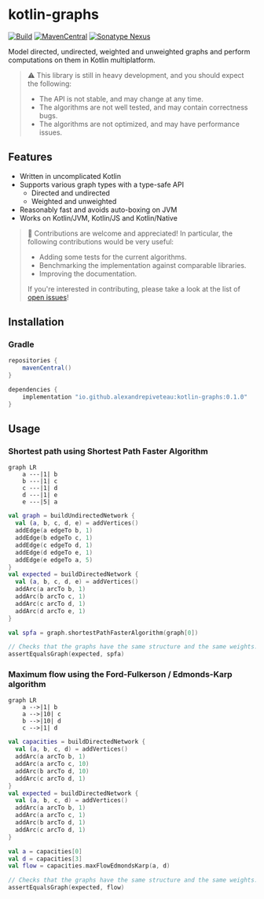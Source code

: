 # kotlin-graphs

[![Build](https://github.com/alexandrepiveteau/kotlin-graphs/actions/workflows/build.yml/badge.svg)](https://github.com/alexandrepiveteau/kotlin-graphs/actions/workflows/build.yml)
[![MavenCentral](https://img.shields.io/maven-central/v/io.github.alexandrepiveteau/kotlin-graphs)](https://search.maven.org/search?q=io.github.alexandrepiveteau.kotlin-graphs)
[![Sonatype Nexus](https://img.shields.io/nexus/s/https/s01.oss.sonatype.org/io.github.alexandrepiveteau/kotlin-graphs.svg)](#installation)

Model directed, undirected, weighted and unweighted graphs and perform
computations on them in Kotlin multiplatform.

> :warning: This library is still in heavy development, and you should expect
> the following:
>
> + The API is not stable, and may change at any time.
> + The algorithms are not well tested, and may contain correctness bugs.
> + The algorithms are not optimized, and may have performance issues.

## Features

+ Written in uncomplicated Kotlin
+ Supports various graph types with a type-safe API
    - Directed and undirected
    - Weighted and unweighted
+ Reasonably fast and avoids auto-boxing on JVM
+ Works on Kotlin/JVM, Kotlin/JS and Kotlin/Native

> :unicorn: Contributions are welcome and appreciated! In particular, the
> following contributions would be very useful:
>
> + Adding some tests for the current algorithms.
> + Benchmarking the implementation against comparable libraries.
> + Improving the documentation.
>
> If you're interested in contributing, please take a look at the list of
> [open issues](https://github.com/alexandrepiveteau/kotlin-graphs/issues)!

## Installation

### Gradle

```groovy
repositories {
    mavenCentral()
}

dependencies {
    implementation "io.github.alexandrepiveteau:kotlin-graphs:0.1.0"
}

```

## Usage

### Shortest path using Shortest Path Faster Algorithm

```mermaid
graph LR
    a ---|1| b
    b ---|1| c
    c ---|1| d
    d ---|1| e
    e ---|5| a
```

```kotlin
val graph = buildUndirectedNetwork {
  val (a, b, c, d, e) = addVertices()
  addEdge(a edgeTo b, 1)
  addEdge(b edgeTo c, 1)
  addEdge(c edgeTo d, 1)
  addEdge(d edgeTo e, 1)
  addEdge(e edgeTo a, 5)
}
val expected = buildDirectedNetwork {
  val (a, b, c, d, e) = addVertices()
  addArc(a arcTo b, 1)
  addArc(b arcTo c, 1)
  addArc(c arcTo d, 1)
  addArc(d arcTo e, 1)
}

val spfa = graph.shortestPathFasterAlgorithm(graph[0])

// Checks that the graphs have the same structure and the same weights.
assertEqualsGraph(expected, spfa)

```

### Maximum flow using the Ford-Fulkerson / Edmonds-Karp algorithm

```mermaid
graph LR
    a -->|1| b
    a -->|10| c
    b -->|10| d
    c -->|1| d
```

```kotlin
val capacities = buildDirectedNetwork {
  val (a, b, c, d) = addVertices()
  addArc(a arcTo b, 1)
  addArc(a arcTo c, 10)
  addArc(b arcTo d, 10)
  addArc(c arcTo d, 1)
}
val expected = buildDirectedNetwork {
  val (a, b, c, d) = addVertices()
  addArc(a arcTo b, 1)
  addArc(a arcTo c, 1)
  addArc(b arcTo d, 1)
  addArc(c arcTo d, 1)
}

val a = capacities[0]
val d = capacities[3]
val flow = capacities.maxFlowEdmondsKarp(a, d)

// Checks that the graphs have the same structure and the same weights.
assertEqualsGraph(expected, flow)

```
